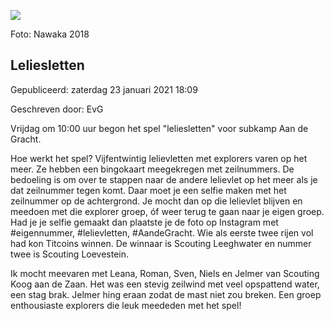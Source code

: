 


![](https://nawaka.scouting.nl/images/articles/DSC_0799.JPG)


 Foto: Nawaka 2018
 

Leliesletten
-------------





 Gepubliceerd: zaterdag 23 januari 2021 18:09
   

 Geschreven door: EvG
   




 Vrijdag om 10:00 uur begon het spel "leliesletten" voor subkamp Aan de Gracht.
 



 Hoe werkt het spel? Vijfentwintig lelievletten met explorers varen op het meer. Ze hebben een bingokaart meegekregen met zeilnummers. De bedoeling is om over te stappen naar de andere lelievlet op het meer als je dat zeilnummer tegen komt. Daar moet je een selfie maken met het zeilnummer op de achtergrond. Je mocht dan op die lelievlet blijven en meedoen met die explorer groep, óf weer terug te gaan naar je eigen groep. Had je je selfie gemaakt dan plaatste je de foto op Instagram met #eigennummer, #lelievletten, #AandeGracht. Wie als eerste twee rijen vol had kon Titcoins winnen. De winnaar is Scouting Leeghwater en nummer twee is Scouting Loevestein.
 



 Ik mocht meevaren met Leana, Roman, Sven, Niels en Jelmer van Scouting Koog aan de Zaan. Het was een stevig zeilwind met veel opspattend water, een stag brak. Jelmer hing eraan zodat de mast niet zou breken. Een groep enthousiaste explorers die leuk meededen met het spel!
 




